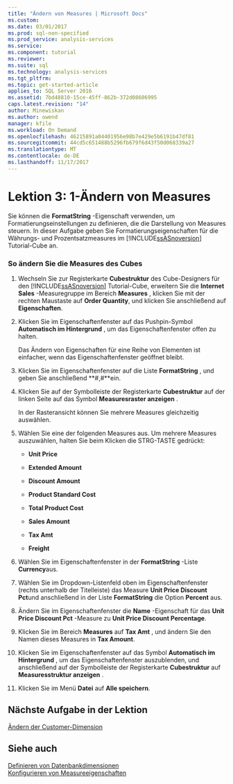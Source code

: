 ```yaml
---
title: "Ändern von Measures | Microsoft Docs"
ms.custom: 
ms.date: 03/01/2017
ms.prod: sql-non-specified
ms.prod_service: analysis-services
ms.service: 
ms.component: tutorial
ms.reviewer: 
ms.suite: sql
ms.technology: analysis-services
ms.tgt_pltfrm: 
ms.topic: get-started-article
applies_to: SQL Server 2016
ms.assetid: 7bd48810-15ce-45ff-862b-372d08606995
caps.latest.revision: "14"
author: Minewiskan
ms.author: owend
manager: kfile
ms.workload: On Demand
ms.openlocfilehash: 46215891a04401956e98b7e429e5b6191b47df81
ms.sourcegitcommit: 44cd5c651488b5296fb679f6d43f50d068339a27
ms.translationtype: MT
ms.contentlocale: de-DE
ms.lasthandoff: 11/17/2017
---
```

# <a name="lesson-3-1---modifying-measures"></a>Lektion 3: 1-Ändern von Measures
Sie können die **FormatString** -Eigenschaft verwenden, um Formatierungseinstellungen zu definieren, die die Darstellung von Measures steuern. In dieser Aufgabe geben Sie Formatierungseigenschaften für die Währungs- und Prozentsatzmeasures im [!INCLUDE[ssASnoversion](../includes/ssasnoversion-md.md)] Tutorial-Cube an.  
  
### <a name="to-modify-the-measures-of-the-cube"></a>So ändern Sie die Measures des Cubes  
  
1.  Wechseln Sie zur Registerkarte **Cubestruktur** des Cube-Designers für den [!INCLUDE[ssASnoversion](../includes/ssasnoversion-md.md)] Tutorial-Cube, erweitern Sie die **Internet Sales** -Measuregruppe im Bereich **Measures** , klicken Sie mit der rechten Maustaste auf **Order Quantity**, und klicken Sie anschließend auf **Eigenschaften**.  
  
2.  Klicken Sie im Eigenschaftenfenster auf das Pushpin-Symbol **Automatisch im Hintergrund** , um das Eigenschaftenfenster offen zu halten.  
  
    Das Ändern von Eigenschaften für eine Reihe von Elementen ist einfacher, wenn das Eigenschaftenfenster geöffnet bleibt.  
  
3.  Klicken Sie im Eigenschaftenfenster auf die Liste **FormatString** , und geben Sie anschließend **#,#**ein.  
  
4.  Klicken Sie auf der Symbolleiste der Registerkarte **Cubestruktur** auf der linken Seite auf das Symbol **Measuresraster anzeigen** .  
  
    In der Rasteransicht können Sie mehrere Measures gleichzeitig auswählen.  
  
5.  Wählen Sie eine der folgenden Measures aus. Um mehrere Measures auszuwählen, halten Sie beim Klicken die STRG-TASTE gedrückt:  
  
    -   **Unit Price**  
  
    -   **Extended Amount**  
  
    -   **Discount Amount**  
  
    -   **Product Standard Cost**  
  
    -   **Total Product Cost**  
  
    -   **Sales Amount**  
  
    -   **Tax Amt**  
  
    -   **Freight**  
  
6.  Wählen Sie im Eigenschaftenfenster in der **FormatString** -Liste **Currency**aus.  
  
7.  Wählen Sie im Dropdown-Listenfeld oben im Eigenschaftenfenster (rechts unterhalb der Titelleiste) das Measure **Unit Price Discount Pct**und anschließend in der Liste **FormatString** die Option **Percent** aus.  
  
8.  Ändern Sie im Eigenschaftenfenster die **Name** -Eigenschaft für das **Unit Price Discount Pct** -Measure zu **Unit Price Discount Percentage**.  
  
9. Klicken Sie im Bereich **Measures** auf **Tax Amt** , und ändern Sie den Namen dieses Measures in **Tax Amount**.  
  
10. Klicken Sie im Eigenschaftenfenster auf das Symbol **Automatisch im Hintergrund** , um das Eigenschaftenfenster auszublenden, und anschließend auf der Symbolleiste der Registerkarte **Cubestruktur** auf **Measuresstruktur anzeigen** .  
  
11. Klicken Sie im Menü **Datei** auf **Alle speichern**.  
  
## <a name="next-task-in-lesson"></a>Nächste Aufgabe in der Lektion  
[Ändern der Customer-Dimension](../analysis-services/lesson-3-2-modifying-the-customer-dimension.md)  
  
## <a name="see-also"></a>Siehe auch  
[Definieren von Datenbankdimensionen](../analysis-services/multidimensional-models/define-database-dimensions.md)  
[Konfigurieren von Measureeigenschaften](../analysis-services/multidimensional-models/configure-measure-properties.md)  
  
  
  

